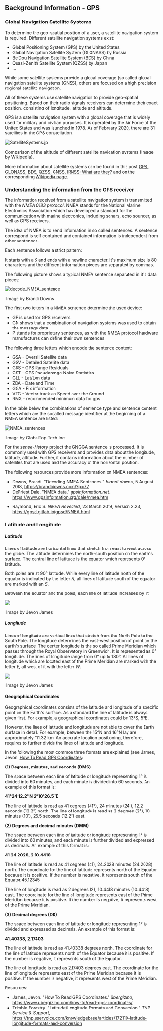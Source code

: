 ## Background Information - GPS



### Global Navigation Satellite Systems



To determine the geo-spatial position of a user, a satellite navigation system is required.
Different satellite navigation systems exist:

- Global Positioning System (GPS) by the United States
- Global Navigation Satellite System (GLONASS) by Russia
- BeiDou Navigation Satellite System (BDS) by China
- Quasi-Zenith Satellite System (QZSS) by Japan
- ...

While some satellite systems provide a global coverage (so called global navigation satellite systems (GNSS), others are focused on a high precision regional satellite navigation.

All of these systems use satellite navigation to provide geo-spatial positioning. Based on their radio signals receivers can determine their exact position, consisting of longitude, latitude and altitude.



GPS is a satellite navigation system with a global coverage that is widely used for military and civilian purposes. It is operated by the Air Force of the United States and was launched in 1978. As of February 2020, there are 31 satellites in the GPS constellation.







![SatelliteSystems.jp](./imgs/SatelliteSystem.png)



Comparison of the altitude of different satellite navigation systems (Image by Wikipedia).



More information about satellite systems can be found in this post [GPS, GLONASS, BDS, QZSS, GNSS, IRNSS: What are they?](https://www.yugatech.com/guides/gps-glonass-bds-qzss-gnss-irnss-what-are-they/) and on the corresponding [Wikipedia page](https://en.wikipedia.org/wiki/Satellite_navigation).



### Understanding the information from the GPS receiver



The information received from a satellite navigation system is transmitted with the *NMEA 0183 protocol*. NMEA stands for the National Marine Electronics Association which has developed a standard for the communication with marine electronics, including sonars, echo sounder, as well as GPS receivers.

The idea of NMEA is to send information in so called sentences. A sentence correspond is self contained and contained information is independent from other sentences. 

Each sentence follows a strict pattern:

 It starts with a *$* and ends with a newline character. It's maximum size is 80 characters and the different information pieces are separated by commas.

The following picture shows a typical NMEA sentence separated in it's data pieces:



![decode_NMEA_sentence](./imgs/NMEA.png)

​																																	Image by Brandi Downs





The first two letters in a NMEA sentence determine the used device:

- GP is used for GPS receivers
- GN shows that a combination of navigation systems was used to obtain the message data
- P stands for proprietary sentences, as with the NMEA protocol hardware manufactures can define their own sentences



The following three letters which encode the sentence content:

* GSA - Overall Satellite data
* GSV - Detailed Satellite data
* GRS - GPS Range Residuals
* GST - GPS Pseudorange Noise Statistics
* GLL - Lat/Lon data
* ZDA - Date and Time
* GGA - Fix information
* VTG - Vector track an Speed over the Ground
* RMX - recommended minimum data for gps



In the table below the combinations of sentence type and sentence content letters which are the socalled message identifier at the beginning of a NMEA sentence are listed:



![NMEA_sentences](./imgs/NMEA_sentence.png)

​																														Image by GlobalTop Tech Inc.



For the *sense-history* project the GNGGA sentence is processed. It is commonly used with GPS receivers and provides data about the longitude, latitude, altitude. Further, it contains information about the number of satellites that are used and the accuracy of the horizontal position.



The following resources provide more information on NMEA sentences:

* Downs, Brandi. "Decoding NMEA Sentences." *brandi downs*, 5 August 2018,
  https://brandidowns.com/?p=77
* DePriest Dale. "NMEA data." *gpsinformation.net*,
  https://www.gpsinformation.org/dale/nmea.htm

- Raymond, Eric S. *NMEA Revealed*, 23 March 2019, Version 2.23,
  https://gpsd.gitlab.io/gpsd/NMEA.html





### Latitude and Longitude

##### Latitude

Lines of latitude are horizontal lines that stretch from east to west  across the globe. The latitude determines the north-south position on the earth's surface. The central line of latitude is the equator which represents 0° latitude. 

Both poles are at 90° latitude. While every line of latitude north of the equator is indicated by the letter *N*, all lines of latitude south of the equator are marked with an *S*.

Between the equator and the poles, each line of latitude increases by 1°. 



![](./imgs/latitude.png)

​																												Image by Jevon James







##### Longitude

Lines of longitude are vertical lines that stretch from the North Pole  to the South Pole. The longitude determines the east-west position of point on the earth's surface. The center longitude is the so called Prime Meridian which passes through the Royal Observatory in Greenwich. It is represented as 0° longitude. The lines of longitude range from 0° up to 180°. All lines of longitude which are located east of the Prime Meridian are marked with the letter *E*, all west of it with the letter *W*.

![](./imgs/longitude.png)

​																																	Image by Jevon James





#### Geographical Coordinates

Geographical coordinates consists of the latitude and longitude of a specific point on the Earth's surface. As a standard the line of latitude is always given first. For example, a geographical coordinates could be 13°S, 5°E.

However, the lines of latitude and longitude are not able to cover the Earth surface in detail. For example, between the 15°N and 16°N lay are approximately 111.32 km. An accurate location positioning, therefore, requires to further divide the lines of latitude and longitude.

In the following the most common three formats are explained (see James, Jevon. [How To Read GPS Coordinates](https://www.ubergizmo.com/how-to/read-gps-coordinates/):



**(1) Degrees, minutes, and seconds (DMS)**

The  space between each line of latitude or longitude representing 1° is  divided into 60 minutes, and each minute is divided into 60 seconds. An  example of this format is:

**41°24’12.2″N   2°10’26.5″E**

The line of latitude is read as 41 degrees (41°), 24 minutes (24′),  12.2 seconds (12.2”) north. The line of longitude is read as 2 degrees  (2°), 10 minutes (10′), 26.5 seconds (12.2”) east.



**(2) Degrees and decimal minutes (DMM)**

The  space between each line of latitude or longitude representing 1° is  divided into 60 minutes, and each minute is further divided and  expressed as decimals. An example of this format is:

**41 24.2028,  2 10.4418**

The  line of latitude is read as 41 degrees (41), 24.2028 minutes (24.2028)  north. The coordinate for the line of latitude represents north of the  Equator because it is positive. If the number is negative, it represents  south of the Equator.45.12345

The line of longitude is read as 2 degrees  (2), 10.4418 minutes (10.4418) east. The coordinate for the line of  longitude represents east of the Prime Meridian because it is positive.  If the number is negative, it represents west of the Prime Meridian.



**(3) Decimal degrees (DD)**

The  space between each line of latitude or longitude representing 1° is  divided and expressed as decimals. An example of this format is:

**41.40338,  2.17403**

The  line of latitude is read as 41.40338 degrees north. The coordinate for  the line of latitude represents north of the Equator because it is  positive. If the number is negative, it represents south of the Equator.

The  line of longitude is read as 2.17403 degrees east. The coordinate for  the line of longitude represents east of the Prime Meridian because it  is positive. If the number is negative, it represents west of the Prime  Meridian.



Resources:

- James, Jevon. "How To Read GPS Coordinates." *übergizmo*, 
  https://www.ubergizmo.com/how-to/read-gps-coordinates/
- Trimble Forestry. "Latitude/Longitude Formats and Conversion." *TNP Service & Support*,
  https://tnp.uservoice.com/knowledgebase/articles/172110-latitude-longitude-formats-and-conversion







